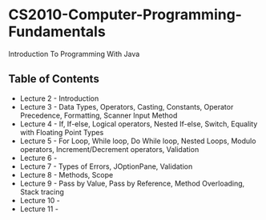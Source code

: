 # CS2010-Computer-Programming-Fundamentals
Introduction To Programming With Java

Table of Contents
------------------
* Lecture 2 - Introduction
* Lecture 3 - Data Types, Operators, Casting, Constants, Operator Precedence, Formatting, Scanner Input Method
* Lecture 4 - If, If-else, Logical operators, Nested If-else, Switch, Equality with Floating Point Types
* Lecture 5 - For Loop, While loop, Do While loop, Nested Loops, Modulo operators, Increment/Decrement operators, Validation
* Lecture 6 - 
* Lecture 7 - Types of Errors, JOptionPane, Validation
* Lecture 8 - Methods, Scope
* Lecture 9 - Pass by Value, Pass by Reference, Method Overloading, Stack tracing
* Lecture 10 - 
* Lecture 11 - 
